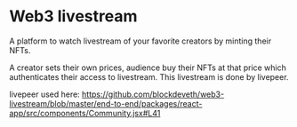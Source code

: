 # Web3 livestream
A platform to watch livestream of your favorite creators by minting their NFTs.

A creator sets their own prices, audience buy their NFTs at that price which authenticates their access to livestream. This livestream is done by livepeer.


livepeer used here: https://github.com/blockdeveth/web3-livestream/blob/master/end-to-end/packages/react-app/src/components/Community.jsx#L41
